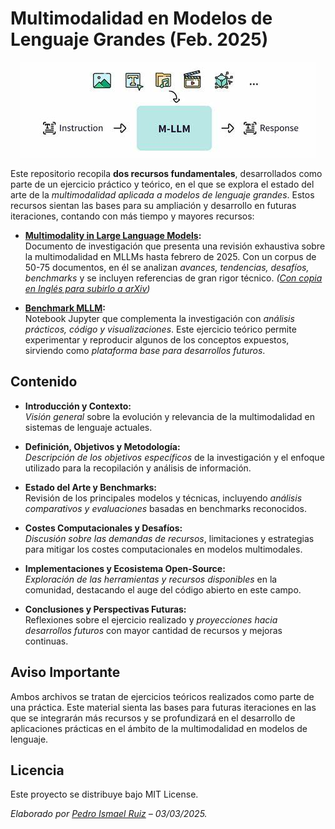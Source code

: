 # Multimodalidad en Modelos de Lenguaje Grandes (Feb. 2025)

<p align="center">
  <img src="img/Readme.jpg" alt="Portada">
</p>

Este repositorio recopila **dos recursos fundamentales**, desarrollados como parte de un ejercicio práctico y teórico, en el que se explora el estado del arte de la _multimodalidad aplicada a modelos de lenguaje grandes_. Estos recursos sientan las bases para su ampliación y desarrollo en futuras iteraciones, contando con más tiempo y mayores recursos:

- **[Multimodality in Large Language Models](./Multimodality%20in%20Large%20Language%20Models.md):**  
  Documento de investigación que presenta una revisión exhaustiva sobre la multimodalidad en MLLMs hasta febrero de 2025. Con un corpus de 50-75 documentos, en él se analizan _avances, tendencias, desafíos, benchmarks_ y se incluyen referencias de gran rigor técnico. *([Con copia en Inglés para subirlo a arXiv](./Summary%20for%20arXiv.pdf))*

- **[Benchmark MLLM](./Benchmark%20MLLM.ipynb):**  
  Notebook Jupyter que complementa la investigación con _análisis prácticos, código y visualizaciones_. Este ejercicio teórico permite experimentar y reproducir algunos de los conceptos expuestos, sirviendo como _plataforma base para desarrollos futuros_.

## Contenido

- **Introducción y Contexto:**  
  _Visión general_ sobre la evolución y relevancia de la multimodalidad en sistemas de lenguaje actuales.

- **Definición, Objetivos y Metodología:**  
  _Descripción de los objetivos específicos_ de la investigación y el enfoque utilizado para la recopilación y análisis de información.

- **Estado del Arte y Benchmarks:**  
  Revisión de los principales modelos y técnicas, incluyendo _análisis comparativos y evaluaciones_ basadas en benchmarks reconocidos.

- **Costes Computacionales y Desafíos:**  
  _Discusión sobre las demandas de recursos_, limitaciones y estrategias para mitigar los costes computacionales en modelos multimodales.

- **Implementaciones y Ecosistema Open-Source:**  
  _Exploración de las herramientas y recursos disponibles_ en la comunidad, destacando el auge del código abierto en este campo.

- **Conclusiones y Perspectivas Futuras:**  
  Reflexiones sobre el ejercicio realizado y _proyecciones hacia desarrollos futuros_ con mayor cantidad de recursos y mejoras continuas.

## Aviso Importante
Ambos archivos se tratan de ejercicios teóricos realizados como parte de una práctica. Este material sienta las bases para futuras iteraciones en las que se integrarán más recursos y se profundizará en el desarrollo de aplicaciones prácticas en el ámbito de la multimodalidad en modelos de lenguaje.

## Licencia

Este proyecto se distribuye bajo MIT License.

_Elaborado por [Pedro Ismael Ruiz](https://www.linkedin.com/in/pdro-ruiz/) – 03/03/2025._
